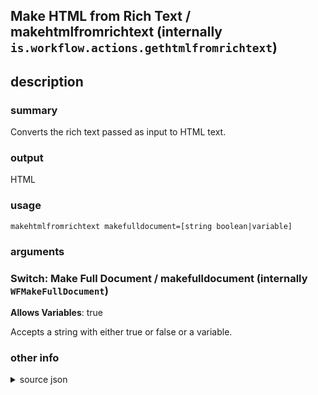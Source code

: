 
## Make HTML from Rich Text / makehtmlfromrichtext (internally `is.workflow.actions.gethtmlfromrichtext`)



## description
### summary
Converts the rich text passed as input to HTML text.

### output
HTML

### usage
`makehtmlfromrichtext makefulldocument=[string boolean|variable]`

### arguments
### Switch: Make Full Document / makefulldocument (internally `WFMakeFullDocument`)
**Allows Variables**: true


Accepts a string with either true or false
or a variable.

### other info

<details><summary>source json</summary>
```json
{
	"ActionClass": "WFHTMLFromRichTextAction",
	"ActionKeywords": [
		"page",
		"source",
		"web",
		"get"
	],
	"Category": "Text",
	"Description": {
		"DescriptionResult": "HTML",
		"DescriptionSummary": "Converts the rich text passed as input to HTML text."
	},
	"IconName": "RichText.png",
	"Input": {
		"Multiple": false,
		"Required": true,
		"Types": [
			"WFRichTextContentItem"
		]
	},
	"Name": "Make HTML from Rich Text",
	"Output": {
		"Multiple": false,
		"OutputName": "HTML from Rich Text",
		"Types": [
			"NSString"
		]
	},
	"Parameters": [
		{
			"Class": "WFSwitchParameter",
			"Description": "This indicates whether or not this action writes out an entire HTML document. If this is turned off, partial HTML will be returned if possible.",
			"Key": "WFMakeFullDocument",
			"Label": "Make Full Document"
		}
	],
	"ShortName": "Make HTML",
	"Subcategory": "Rich Text"
}
```
</details>
